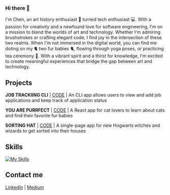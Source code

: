 ### Hi there 👋
I'm Chen, an art history enthusiast 🎨 turned tech enthusiast 💻. With a passion for creativity and a newfound love for software engineering, I'm on a mission to blend the worlds of art and technology. Whether I'm admiring brushstrokes or crafting elegant code, I find joy in the intersection of these two realms. When I'm not immersed in the digital world, you can find me doting on my 🐈 two fur babies 🐈, flowing through yoga poses, or practicing tea ceremony 🍵. With a vibrant spirit and a thirst for knowledge, I'm excited to create meaningful experiences that bridge the gap between art and technology.

## Projects
**JOB TRACKIING CLI** | [CODE](https://github.com/LuluLalaJ/job_tracking_cli) | An CLI app allows users to view and add job applications and keep track of application status

**YOU ARE PURRFECT** | [CODE](https://github.com/LuluLalaJ/you-are-purrfect-react-app) | A React app for cat lovers to learn about cats and find their favorite fur babies

**SORTING HAT** | [CODE](https://github.com/LuluLalaJ/sorting-hat-app) | A single-page app for new Hogwarts witches and wizards to get sorted into their houses

## Skills
[![My Skills](https://skills.thijs.gg/icons?i=js,html,css,react,py)](https://skills.thijs.gg)

## Contact me
[LinkedIn](https://www.linkedin.com/in/chenjiang15/) | [Medium](https://medium.com/@chjiang15) 

<!--
**LuluLalaJ/LuluLalaJ** is a ✨ _special_ ✨ repository because its `README.md` (this file) appears on your GitHub profile.

Here are some ideas to get you started:

- 🔭 I’m currently working on ...
- 🌱 I’m currently learning ...
- 👯 I’m looking to collaborate on ...
- 🤔 I’m looking for help with ...
- 💬 Ask me about ...
- 📫 How to reach me: ...
- 😄 Pronouns: ...
- ⚡ Fun fact: ...
-->
